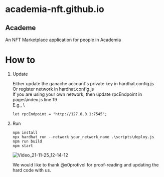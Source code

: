# academia-nft.github.io

## Academe

An NFT Marketplace application for people in Academia

# How to 

1. Update

   Either update the ganache account's private key in hardhat.config.js \
   Or register network in hardhat.config.js \
   If you are using your own network, then update rpcEndpoint in pages\index.js line 19 \
   E.g., \
   ```
   let rpcEndpoint = "http://127.0.0.1:7545";
   ```
2. Run
   ```
   npm install
   npx hardhat run --network your_network_name .\scripts\deploy.js
   npm run build
   npm start
   ```
   
   ![Video_21-11-25_12-14-12](https://user-images.githubusercontent.com/37606416/143383889-71c62b8c-a6c7-4662-9fa2-45498dac0b9a.gif)
   
   We would like to thank @x0protivol for proof-reading and updating the hard code with us.

